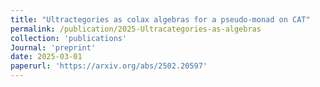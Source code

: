 ```yaml
---
title: "Ultractegories as colax algebras for a pseudo-monad on CAT"
permalink: /publication/2025-Ultracategories-as-algebras
collection: 'publications'
Journal: 'preprint'
date: 2025-03-01
paperurl: 'https://arxiv.org/abs/2502.20597'
---
```


